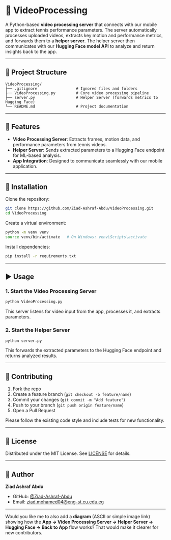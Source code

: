 # 🎾 VideoProcessing

A Python-based **video processing server** that connects with our mobile app to extract tennis performance parameters.
The server automatically processes uploaded videos, extracts key motion and performance metrics, and forwards them to a **helper server**. The helper server then communicates with our **Hugging Face model API** to analyze and return insights back to the app.

---

## 📁 Project Structure

```
VideoProcessing/
├── .gitignore                 # Ignored files and folders
├── VideoProcessing.py         # Core video processing pipeline
├── server.py                  # Helper Server (forwards metrics to Hugging Face)
└── README.md                  # Project documentation
```

---

## 🧰 Features

* **Video Processing Server**: Extracts frames, motion data, and performance parameters from tennis videos.
* **Helper Server**: Sends extracted parameters to a Hugging Face endpoint for ML-based analysis.
* **App Integration**: Designed to communicate seamlessly with our mobile application.

---

## 🚀 Installation

Clone the repository:

```bash
git clone https://github.com/Ziad-Ashraf-Abdu/VideoProcessing.git
cd VideoProcessing
```

Create a virtual environment:

```bash
python -m venv venv
source venv/bin/activate   # On Windows: venv\Scripts\activate
```

Install dependencies:

```bash
pip install -r requirements.txt
```

---

## ▶️ Usage

### 1. Start the Video Processing Server

```bash
python VideoProcessing.py
```

This server listens for video input from the app, processes it, and extracts parameters.

### 2. Start the Helper Server

```bash
python server.py
```

This forwards the extracted parameters to the Hugging Face endpoint and returns analyzed results.

---

## 🤝 Contributing

1. Fork the repo
2. Create a feature branch (`git checkout -b feature/name`)
3. Commit your changes (`git commit -m "Add feature"`)
4. Push to your branch (`git push origin feature/name`)
5. Open a Pull Request

Please follow the existing code style and include tests for new functionality.

---

## 📄 License

Distributed under the MIT License. See [LICENSE](LICENSE) for details.

---

## 👤 Author

**Ziad Ashraf Abdu**

* GitHub: [@Ziad-Ashraf-Abdu](https://github.com/Ziad-Ashraf-Abdu)
* Email: [ziad.mohamed04@eng-st.cu.edu.eg](mailto:ziad.mohamed04@eng-st.cu.edu.eg)

---

Would you like me to also add a **diagram** (ASCII or simple image link) showing how the **App → Video Processing Server → Helper Server → Hugging Face → Back to App** flow works? That would make it clearer for new contributors.
